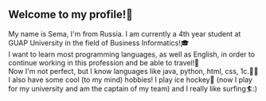 ## Welcome to my profile!👋
My name is Sema, I'm from Russia. I am currently a 4th year student at GUAP University in the field of Business Informatics!🎓     <br />
I want to learn most programming languages, as well as English, in order to continue working in this profession and be able to travel!🌅     <br />
Now I'm not perfect, but I know languages like java, python, html, css, 1c.👨‍💻     <br />
I also have some cool (to my mind) hobbies! I play ice hockey🏒 (now I play for my university and am the captain of my team) and I really like surfing🏄:)    <br />

<!--
**vlasasemen/vlasasemen** is a ✨ _special_ ✨ repository because its `README.md` (this file) appears on your GitHub profile.

Here are some ideas to get you started:

- 🔭 I’m currently working on ...
- 🌱 I’m currently learning ...
- 👯 I’m looking to collaborate on ...
- 🤔 I’m looking for help with ...
- 💬 Ask me about ...
- 📫 How to reach me: ...
- 😄 Pronouns: ...
- ⚡ Fun fact: ...
-->
